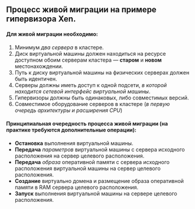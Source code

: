## Процесс живой миграции на примере гипервизора Xen. 

#### Для живой миграции необходимо:
1. Минимум *два сервера* в кластере.
2. Диск виртуальной машины должен находиться на ресурсе доступном обоим серверам кластера — **старом** и **новом** местонахождении.
3. Путь к диску виртуальной машины на физических серверах должен быть идентичен.
4. Серверы должны иметь доступ к одной подсети, *в которой находится сетевой интерфейс виртуальной машины*.
5. Гипервизоры должны быть одинаковых, либо совместимых версий.
6. Совместимое оборудование серверов в кластере (*в первую очередь архитектуры и расширения CPU*)
 
#### Принципиальная очередность процесса живой миграции (на практике требуются дополнительные операции):
* **Остановка** выполнения виртуальной машины.
* **Передача** *параметров* виртуальной машины с сервера исходного расположения на сервер целевого расположения.
* **Передача** *образа* оперативной памяти с сервера исходного расположения виртуальной машины на сервер целевого расположения.
* **Создание** виртуально домена и размещение образа оперативной памяти в RAM сервера целевого расположения.
* **Запуск** выполнения виртуальной машины на сервере целевого расположения.


